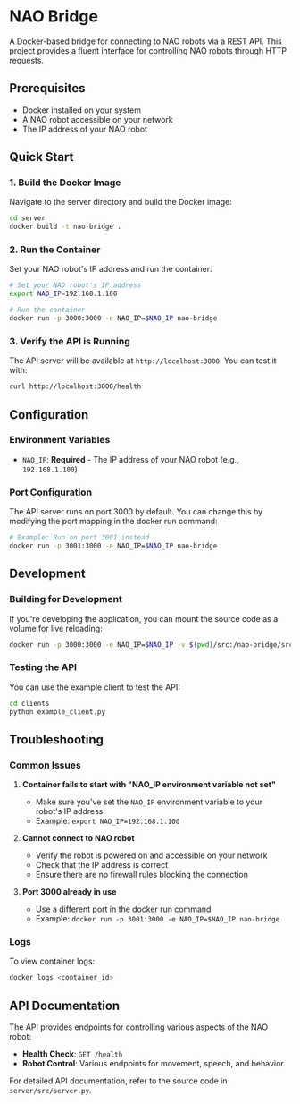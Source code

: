 # NAO Bridge

A Docker-based bridge for connecting to NAO robots via a REST API. This project provides a fluent interface for controlling NAO robots through HTTP requests.

## Prerequisites

- Docker installed on your system
- A NAO robot accessible on your network
- The IP address of your NAO robot

## Quick Start

### 1. Build the Docker Image

Navigate to the server directory and build the Docker image:

```bash
cd server
docker build -t nao-bridge .
```

### 2. Run the Container

Set your NAO robot's IP address and run the container:

```bash
# Set your NAO robot's IP address
export NAO_IP=192.168.1.100

# Run the container
docker run -p 3000:3000 -e NAO_IP=$NAO_IP nao-bridge
```

### 3. Verify the API is Running

The API server will be available at `http://localhost:3000`. You can test it with:

```bash
curl http://localhost:3000/health
```

## Configuration

### Environment Variables

- `NAO_IP`: **Required** - The IP address of your NAO robot (e.g., `192.168.1.100`)

### Port Configuration

The API server runs on port 3000 by default. You can change this by modifying the port mapping in the docker run command:

```bash
# Example: Run on port 3001 instead
docker run -p 3001:3000 -e NAO_IP=$NAO_IP nao-bridge
```

## Development

### Building for Development

If you're developing the application, you can mount the source code as a volume for live reloading:

```bash
docker run -p 3000:3000 -e NAO_IP=$NAO_IP -v $(pwd)/src:/nao-bridge/src nao-bridge
```

### Testing the API

You can use the example client to test the API:

```bash
cd clients
python example_client.py
```

## Troubleshooting

### Common Issues

1. **Container fails to start with "NAO_IP environment variable not set"**
   - Make sure you've set the `NAO_IP` environment variable to your robot's IP address
   - Example: `export NAO_IP=192.168.1.100`

2. **Cannot connect to NAO robot**
   - Verify the robot is powered on and accessible on your network
   - Check that the IP address is correct
   - Ensure there are no firewall rules blocking the connection

3. **Port 3000 already in use**
   - Use a different port in the docker run command
   - Example: `docker run -p 3001:3000 -e NAO_IP=$NAO_IP nao-bridge`

### Logs

To view container logs:

```bash
docker logs <container_id>
```

## API Documentation

The API provides endpoints for controlling various aspects of the NAO robot:

- **Health Check**: `GET /health`
- **Robot Control**: Various endpoints for movement, speech, and behavior

For detailed API documentation, refer to the source code in `server/src/server.py`.